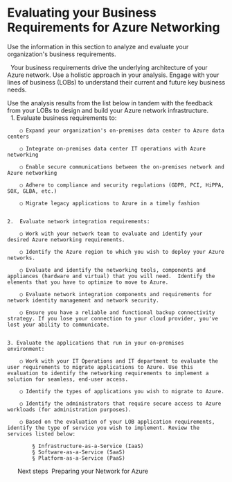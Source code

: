 # Evaluating your Business Requirements for Azure Networking

Use the information in this section to analyze and evaluate your organization's business requirements. 

 
Your business requirements drive the underlying architecture of your Azure network. Use a holistic approach in your analysis. Engage with your lines of business (LOBs) to understand their current and future key business needs. 

Use the analysis results from the list below in tandem with the feedback from your LOBs to design and build your Azure network infrastructure.  
 
	1. Evaluate business requirements to:
	  
		○ Expand your organization's on-premises data center to Azure data centers
		 
		○ Integrate on-premises data center IT operations with Azure networking
		 
		○ Enable secure communications between the on-premises network and Azure networking
		 
		○ Adhere to compliance and security regulations (GDPR, PCI, HiPPA, SOX, GLBA, etc.)
		 
		○ Migrate legacy applications to Azure in a timely fashion
		 
		 
	2.  Evaluate network integration requirements: 
	 
		○ Work with your network team to evaluate and identify your desired Azure networking requirements.
		 
		○ Identify the Azure region to which you wish to deploy your Azure networks.
		 
		○ Evaluate and identify the networking tools, components and appliances (hardware and virtual) that you will need.  Identify the elements that you have to optimize to move to Azure. 
		 
		○ Evaluate network integration components and requirements for network identity management and network security. 
		 
		○ Ensure you have a reliable and functional backup connectivity strategy. If you lose your connection to your cloud provider, you've lost your ability to communicate.
		 
		 
	3. Evaluate the applications that run in your on-premises environment: 
	 
		○ Work with your IT Operations and IT department to evaluate the user requirements to migrate applications to Azure. Use this evaluation to identify the networking requirements to implement a solution for seamless, end-user access. 
		 
		○ Identify the types of applications you wish to migrate to Azure. 
		 
		○ Identify the administrators that require secure access to Azure workloads (for administration purposes).
		 
		○ Based on the evaluation of your LOB application requirements, identify the type of service you wish to implement. Review the services listed below: 
		 
			§ Infrastructure-as-a-Service (IaaS)
			§ Software-as-a-Service (SaaS)
			§ Platform-as-a-Service (PaaS)
 
 
 
Next steps 
Preparing your Network for Azure
